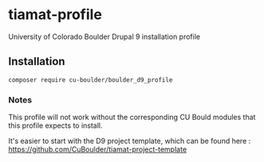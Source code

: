 # tiamat-profile
University of Colorado Boulder Drupal 9 installation profile

## Installation

````
composer require cu-boulder/boulder_d9_profile
````

### Notes
This profile will not work without the corresponding CU Bould modules that this profile expects to install.  

It's easier to start with the D9 project template, which can be found here : https://github.com/CuBoulder/tiamat-project-template



